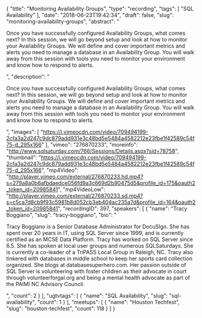{
  "title": "Monitoring Availability Groups",
  "type": "recording",
  "tags": [
    "SQL Availability"
  ],
  "date": "2018-06-23T19:42:34",
  "draft": false,
  "slug": "monitoring-availability-groups",
  "abstract": "<p>Once you have successfully configured Availability Groups, what comes next? In this session, we will go beyond setup and look at how to monitor your Availability Groups.  We will define and cover important metrics and alerts you need to manage a database in an Availability Group. You will walk away from this session with tools you need to monitor your environment and know how to respond to alerts.</p>",
  "description": "<p>Once you have successfully configured Availability Groups, what comes next? In this session, we will go beyond setup and look at how to monitor your Availability Groups.  We will define and cover important metrics and alerts you need to manage a database in an Availability Group. You will walk away from this session with tools you need to monitor your environment and know how to respond to alerts.</p>",
  "images": [
    "https://i.vimeocdn.com/video/709494199-2cfa3a2d247c9dc879add931e3c48bd5e5484a4582212e23fbe1f42589c54f75-d_295x166"
  ],
  "vimeo": "276870233",
  "moreinfo": "http://www.sqlsaturday.com/766/Sessions/Details.aspx?sid=78758",
  "thumbnail": "https://i.vimeocdn.com/video/709494199-2cfa3a2d247c9dc879add931e3c48bd5e5484a4582212e23fbe1f42589c54f75-d_295x166",
  "mp4Video": "http://player.vimeo.com/external/276870233.hd.mp4?s=279a8a0b6afbdaedce056fd9a3c669d2b90475d5&profile_id=175&oauth2_token_id=20985841",
  "mp4VideoLow": "http://player.vimeo.com/external/276870233.sd.mp4?s=c5ca7d8cb9f93c5981b8d052cb3eb404ac235a7d&profile_id=164&oauth2_token_id=20985841",
  "recordingID": 397,
  "speakers": [
    {
      "name": "Tracy Boggiano",
      "slug": "tracy-boggiano",
      "bio": "<p>Tracy Boggiano is a Senior Database Administrator for DocuSIgn. She has spent over 20 years in IT, using SQL Server since 1999, and is currently certified as an MCSE Data Platform. Tracy has worked on SQL Server since 6.5. She has spoken at local user groups and numerous SQLSaturdays. She is currently a co-leader of a TriPASS Local Group in Raleigh, NC. Tracy also tinkered with databases in middle school to keep her sports card collection organized. She blogs at databasesuperhero.com. Her passion outside of SQL Server is volunteering with foster children as their advocate in court through volunteerforgal.org and being a mental health advocate as part of the PAIMI NC Advisory Council.</p>",
      "count": 2
    }
  ],
  "ugtvtags": [
    {
      "name": "SQL Availability",
      "slug": "sql-availability",
      "count": 1
    }
  ],
  "meetups": [
    {
      "name": "Houston Techfest",
      "slug": "houston-techfest",
      "count": 118
    }
  ]
}